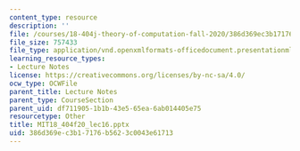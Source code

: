 ```yaml
---
content_type: resource
description: ''
file: /courses/18-404j-theory-of-computation-fall-2020/386d369ec3b17176b5623c0043e61713_MIT18_404f20_lec16.pptx
file_size: 757433
file_type: application/vnd.openxmlformats-officedocument.presentationml.presentation
learning_resource_types:
- Lecture Notes
license: https://creativecommons.org/licenses/by-nc-sa/4.0/
ocw_type: OCWFile
parent_title: Lecture Notes
parent_type: CourseSection
parent_uid: df711905-1b1b-43e5-65ea-6ab014405e75
resourcetype: Other
title: MIT18_404f20_lec16.pptx
uid: 386d369e-c3b1-7176-b562-3c0043e61713
---
```

